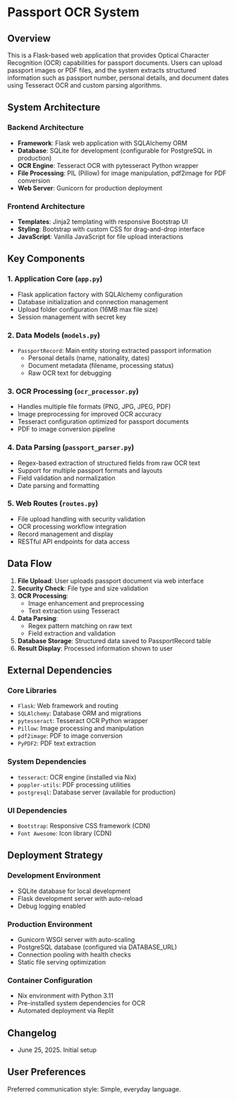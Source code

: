 # Passport OCR System

## Overview

This is a Flask-based web application that provides Optical Character Recognition (OCR) capabilities for passport documents. Users can upload passport images or PDF files, and the system extracts structured information such as passport number, personal details, and document dates using Tesseract OCR and custom parsing algorithms.

## System Architecture

### Backend Architecture
- **Framework**: Flask web application with SQLAlchemy ORM
- **Database**: SQLite for development (configurable for PostgreSQL in production)
- **OCR Engine**: Tesseract OCR with pytesseract Python wrapper
- **File Processing**: PIL (Pillow) for image manipulation, pdf2image for PDF conversion
- **Web Server**: Gunicorn for production deployment

### Frontend Architecture
- **Templates**: Jinja2 templating with responsive Bootstrap UI
- **Styling**: Bootstrap with custom CSS for drag-and-drop interface
- **JavaScript**: Vanilla JavaScript for file upload interactions

## Key Components

### 1. Application Core (`app.py`)
- Flask application factory with SQLAlchemy configuration
- Database initialization and connection management
- Upload folder configuration (16MB max file size)
- Session management with secret key

### 2. Data Models (`models.py`)
- `PassportRecord`: Main entity storing extracted passport information
  - Personal details (name, nationality, dates)
  - Document metadata (filename, processing status)
  - Raw OCR text for debugging

### 3. OCR Processing (`ocr_processor.py`)
- Handles multiple file formats (PNG, JPG, JPEG, PDF)
- Image preprocessing for improved OCR accuracy
- Tesseract configuration optimized for passport documents
- PDF to image conversion pipeline

### 4. Data Parsing (`passport_parser.py`)
- Regex-based extraction of structured fields from raw OCR text
- Support for multiple passport formats and layouts
- Field validation and normalization
- Date parsing and formatting

### 5. Web Routes (`routes.py`)
- File upload handling with security validation
- OCR processing workflow integration
- Record management and display
- RESTful API endpoints for data access

## Data Flow

1. **File Upload**: User uploads passport document via web interface
2. **Security Check**: File type and size validation
3. **OCR Processing**: 
   - Image enhancement and preprocessing
   - Text extraction using Tesseract
4. **Data Parsing**: 
   - Regex pattern matching on raw text
   - Field extraction and validation
5. **Database Storage**: Structured data saved to PassportRecord table
6. **Result Display**: Processed information shown to user

## External Dependencies

### Core Libraries
- `Flask`: Web framework and routing
- `SQLAlchemy`: Database ORM and migrations
- `pytesseract`: Tesseract OCR Python wrapper
- `Pillow`: Image processing and manipulation
- `pdf2image`: PDF to image conversion
- `PyPDF2`: PDF text extraction

### System Dependencies
- `tesseract`: OCR engine (installed via Nix)
- `poppler-utils`: PDF processing utilities
- `postgresql`: Database server (available for production)

### UI Dependencies
- `Bootstrap`: Responsive CSS framework (CDN)
- `Font Awesome`: Icon library (CDN)

## Deployment Strategy

### Development Environment
- SQLite database for local development
- Flask development server with auto-reload
- Debug logging enabled

### Production Environment
- Gunicorn WSGI server with auto-scaling
- PostgreSQL database (configured via DATABASE_URL)
- Connection pooling with health checks
- Static file serving optimization

### Container Configuration
- Nix environment with Python 3.11
- Pre-installed system dependencies for OCR
- Automated deployment via Replit

## Changelog
- June 25, 2025. Initial setup

## User Preferences

Preferred communication style: Simple, everyday language.
